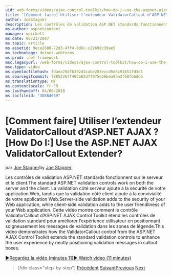 ```yaml
---
uid: web-forms/videos/ajax-control-toolkit/how-do-i-use-the-aspnet-ajax-validatorcallout-extender
title: '[Comment faire] Utiliser l’extendeur ValidatorCallout d’ASP.NET AJAX ? | Microsoft Docs'
author: JoeStagner
description: Les contrôles de validation ASP.NET standards fonctionnent sur le serveur et le client. La validation côté serveur ajoute à la sécurité de votre application Web, tout en c...
ms.author: aspnetcontent
manager: wpickett
ms.date: 06/21/2007
ms.topic: article
ms.assetid: 9ece2688-72d3-4ff4-8d6c-c29698c39ae5
ms.technology: dotnet-webforms
ms.prod: .net-framework
msc.legacyurl: /web-forms/videos/ajax-control-toolkit/how-do-i-use-the-aspnet-ajax-validatorcallout-extender
msc.type: video
ms.openlocfilehash: fdaea70dfb392d1cabe283eccd5d3c91651fd3e1
ms.sourcegitcommit: f8852267f463b62d7f975e56bea9aa3f68fbbdeb
ms.translationtype: MT
ms.contentlocale: fr-FR
ms.lasthandoff: 04/06/2018
ms.locfileid: "30884039"
---
```

<a name="how-do-i-use-the-aspnet-ajax-validatorcallout-extender"></a><span data-ttu-id="95cdb-105">[Comment faire] Utiliser l’extendeur ValidatorCallout d’ASP.NET AJAX ?</span><span class="sxs-lookup"><span data-stu-id="95cdb-105">[How Do I:] Use the ASP.NET AJAX ValidatorCallout Extender?</span></span>
====================
<span data-ttu-id="95cdb-106">par [Joe Stagner](https://github.com/JoeStagner)</span><span class="sxs-lookup"><span data-stu-id="95cdb-106">by [Joe Stagner](https://github.com/JoeStagner)</span></span>

<span data-ttu-id="95cdb-107">Les contrôles de validation ASP.NET standards fonctionnent sur le serveur et le client.</span><span class="sxs-lookup"><span data-stu-id="95cdb-107">The standard ASP.NET validation controls work on both the server and the client.</span></span> <span data-ttu-id="95cdb-108">La validation côté serveur ajoute à la sécurité de votre application Web, tandis que la validation côté client ajoute à la convivialité de votre application Web.</span><span class="sxs-lookup"><span data-stu-id="95cdb-108">Server-side validation adds to the security of your Web application, while client-side validation adds to the user friendliness of your Web application.</span></span> <span data-ttu-id="95cdb-109">Cette vidéo montre comment le contrôle ValidatorCallout d’ASP.NET AJAX Control Toolkit étend les contrôles de validation standard pour améliorer l’expérience utilisateur en positionnant soigneusement les messages de validation dans les zones de légende.</span><span class="sxs-lookup"><span data-stu-id="95cdb-109">This video demonstrates how the ValidatorCallout control from the ASP.NET AJAX Control Toolkit extends the standard validation controls to enhance the user experience by neatly positioning validation messages in callout boxes.</span></span>

[<span data-ttu-id="95cdb-110">&#9654;Regardez la vidéo (minutes 11)</span><span class="sxs-lookup"><span data-stu-id="95cdb-110">&#9654; Watch video (11 minutes)</span></span>](https://channel9.msdn.com/Blogs/ASP-NET-Site-Videos/how-do-i-use-the-aspnet-ajax-validatorcallout-extender)

> [!div class="step-by-step"]
> <span data-ttu-id="95cdb-111">[Précédent](how-do-i-use-the-numericupdown-extender-control.md)
> [Suivant](how-do-i-use-the-aspnet-ajax-resizablecontrol-extender.md)</span><span class="sxs-lookup"><span data-stu-id="95cdb-111">[Previous](how-do-i-use-the-numericupdown-extender-control.md)
[Next](how-do-i-use-the-aspnet-ajax-resizablecontrol-extender.md)</span></span>

